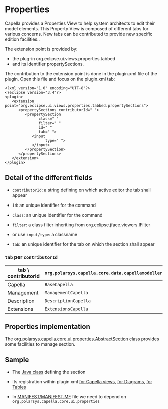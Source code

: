 # Properties

Capella provides a Properties View to help system architects to edit their model elements. This Property View is composed of different tabs for various concerns. New tabs can be contributed to provide new specific edition facilities.. 

The extension point is provided by:

* the plug-in org.eclipse.ui.views.properties.tabbed
* and its identifier propertySections.

The contribution to the extension point is done in the plugin.xml file of the plugin. Open this file and focus on the plugin.xml tab:

```
<?xml version="1.0" encoding="UTF-8"?>
<?eclipse version="3.4"?>
<plugin>
   <extension point="org.eclipse.ui.views.properties.tabbed.propertySections">
      <propertySections contributorId=" ">
         <propertySection
               class=" "
               filter=" "
               id=" "
               tab=" ">
            <input
                  type=" ">
            </input>
         </propertySection>
      </propertySections>
   </extension>
</plugin>
```

## Detail of the different fields

* `contributorId`: a string defining on which active editor the tab shall appear

* `id`: an unique identifier for the command

* `class`: an unique identifier for the command

* `filter`: a class filter inheriting from org.eclipse.jface.viewers.IFilter
* or use `input/type`: a classname

* `tab`: an unique identifier for the tab on which the section shall appear

### `tab` per `contributorId` 

| tab \ contributorId	|	`org.polarsys.capella.core.data.capellamodeller.properties`	| 	`org.eclipse.sirius.diagram.ui` | 		`org.eclipse.sirius.table.ui.EditorID`| 
| ----	| 	----	| ----| ----| 
| 	 	Capella	| `BaseCapella`| `BaseSiriusDiagram`|`BaseSiriusTable` | 
| 		Management	| `ManagementCapella`| `ManagementSiriusDiagram`| `ManagementSiriusTable`| 
| 		Description	| `DescriptionCapella`| `DescriptionSiriusDiagram`| `DescriptionSiriusTable`| 
| 		Extensions	| `ExtensionsCapella`| `ExtensionsSiriusDiagram`|`ExtensionsSiriusTable` | 

## Properties implementation

The [org.polarsys.capella.core.ui.properties.AbstractSection](https://github.com/eclipse/capella/blob/master/core/plugins/org.polarsys.capella.core.ui.properties/src/org/polarsys/capella/core/ui/properties/sections/AbstractSection.java) class provides some facilities to manage section.

## Sample

* The [Java class](https://github.com/eclipse/capella/blob/master/core/plugins/org.polarsys.capella.core.validation.commandline/src/org/polarsys/capella/core/validation/commandline/ValidationCommandLine.java) defining the section

* Its registration within plugin.xml [for Capella views](https://github.com/eclipse/capella/blob/master/core/plugins/org.polarsys.capella.core.data.ctx.properties/plugin.xml#L17-L23), [for Diagrams](https://github.com/eclipse/capella/blob/master/core/plugins/org.polarsys.capella.core.data.ctx.properties/plugin.xml#L110-L117), [for Tables](https://github.com/eclipse/capella/blob/master/core/plugins/org.polarsys.capella.core.data.ctx.properties/plugin.xml#L204-L211)

* In [MANIFEST/MANIFEST.MF](https://github.com/eclipse/capella/blob/master/core/plugins/org.polarsys.capella.core.data.common.properties/META-INF/MANIFEST.MF#L8) file we need to depend on `org.polarsys.capella.core.ui.properties`

